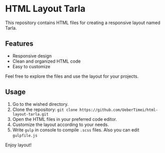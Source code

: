 # HTML Layout Tarla

This repository contains HTML files for creating a responsive layout named Tarla.

## Features
- Responsive design
- Clean and organized HTML code
- Easy to customize

Feel free to explore the files and use the layout for your projects.

## Usage
1. Go to the wished directory.
2. Clone the repository: `git clone https://github.com/UeberTimei/html-layout-tarla.git`
3. Open the HTML files in your preferred code editor.
4. Customize the layout according to your needs.
5. Write `gulp` in console to compile `.scss` files. Also you can edit `gulpfile.js`

Enjoy layout!
